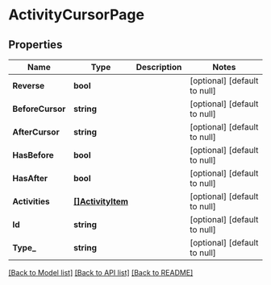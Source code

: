 # ActivityCursorPage

## Properties
Name | Type | Description | Notes
------------ | ------------- | ------------- | -------------
**Reverse** | **bool** |  | [optional] [default to null]
**BeforeCursor** | **string** |  | [optional] [default to null]
**AfterCursor** | **string** |  | [optional] [default to null]
**HasBefore** | **bool** |  | [optional] [default to null]
**HasAfter** | **bool** |  | [optional] [default to null]
**Activities** | [**[]ActivityItem**](ActivityItem.md) |  | [optional] [default to null]
**Id** | **string** |  | [optional] [default to null]
**Type_** | **string** |  | [optional] [default to null]

[[Back to Model list]](../README.md#documentation-for-models) [[Back to API list]](../README.md#documentation-for-api-endpoints) [[Back to README]](../README.md)


